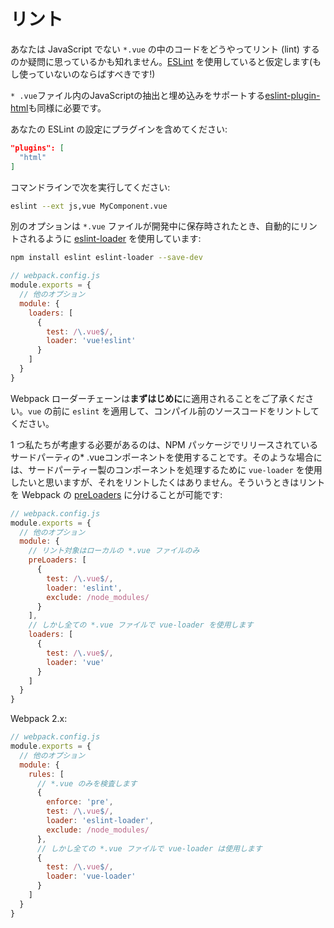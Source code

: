 # リント

あなたは JavaScript でない `*.vue` の中のコードをどうやってリント (lint) するのか疑問に思っているかも知れません。[ESLint](http://eslint.org/) を使用していると仮定します(もし使っていないのならばすべきです!)

`* .vue`ファイル内のJavaScriptの抽出と埋め込みをサポートする[eslint-plugin-html](https://github.com/BenoitZugmeyer/eslint-plugin-html)も同様に必要です。

あなたの ESLint の設定にプラグインを含めてください:

``` json
"plugins": [
  "html"
]
```

コマンドラインで次を実行してください:

``` bash
eslint --ext js,vue MyComponent.vue
```

別のオプションは `*.vue` ファイルが開発中に保存時されたとき、自動的にリントされるように [eslint-loader](https://github.com/MoOx/eslint-loader) を使用しています:

``` bash
npm install eslint eslint-loader --save-dev
```

``` js
// webpack.config.js
module.exports = {
  // 他のオプション
  module: {
    loaders: [
      {
        test: /\.vue$/,
        loader: 'vue!eslint'
      }
    ]
  }
}
```
Webpack ローダーチェーンは**まずはじめに**に適用されることをご了承ください。`vue` の前に `eslint` を適用して、コンパイル前のソースコードをリントしてください。

1 つ私たちが考慮する必要があるのは、NPM パッケージでリリースされているサードパーティの* .vueコンポーネントを使用することです。そのような場合には、サードパーティー製のコンポーネントを処理するために  `vue-loader` を使用したいと思いますが、それをリントしたくはありません。そういうときはリントを Webpack の [preLoaders](https://webpack.github.io/docs/loaders.html#loader-order) に分けることが可能です:

``` js
// webpack.config.js
module.exports = {
  // 他のオプション
  module: {
    // リント対象はローカルの *.vue ファイルのみ
    preLoaders: [
      {
        test: /\.vue$/,
        loader: 'eslint',
        exclude: /node_modules/
      }
    ],
    // しかし全ての *.vue ファイルで vue-loader を使用します
    loaders: [
      {
        test: /\.vue$/,
        loader: 'vue'
      }
    ]
  }
}
```

Webpack 2.x:

``` js
// webpack.config.js
module.exports = {
  // 他のオプション
  module: {
    rules: [
      // *.vue のみを検査します
      {
        enforce: 'pre',
        test: /\.vue$/,
        loader: 'eslint-loader',
        exclude: /node_modules/
      },
      // しかし全ての *.vue ファイルで vue-loader は使用します
      {
        test: /\.vue$/,
        loader: 'vue-loader'
      }
    ]
  }
}
```
